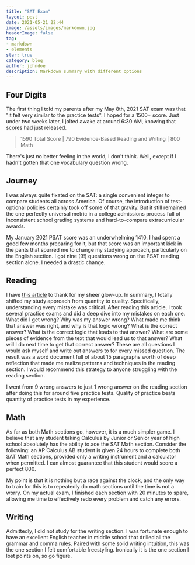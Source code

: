 ```yaml
---
title: "SAT Exam"
layout: post
date: 2021-05-21 22:44
image: /assets/images/markdown.jpg
headerImage: false
tag:
- markdown
- elements
star: true
category: blog
author: johndoe
description: Markdown summary with different options
---
```


## Four Digits

The first thing I told my parents after my May 8th, 2021 SAT exam was that "it felt very similar to the practice tests". I hoped for a 1500+ score. Just under two weeks later, I jolted awake at around 6:30 AM, knowing that scores had just released. 

> 1590 Total Score | 790 Evidence-Based Reading and Writing | 800 Math

There's just no better feeling in the world, I don't think. Well, except if I hadn't gotten that one vocabulary question wrong. 

## Journey

I was always quite fixated on the SAT: a single convenient integer to compare students all across America. Of course, the introduction of test-optional policies certainly took off some of that gravity. But it still remained the one perfectly universal metric in a college admissions process full of inconsistent school grading systems and hard-to-compare extracurricular awards. 

My January 2021 PSAT score was an underwhelming 1410. I had spent a good few months preparing for it, but that score was an important kick in the pants that spurred me to change my studying approach, particularly on the English section. I got nine (9!) questions wrong on the PSAT reading section alone. I needed a drastic change.

## Reading

I have [this article](https://blog.prepscholar.com/how-to-get-800-on-sat-writing-11-strategies-from-a-perfect-scorer) to thank for my sheer glow-up. In summary, I totally shifted my study approach from quantity to quality. Specifically, understanding every mistake was critical. After reading this article, I took several practice exams and did a deep dive into my mistakes on each one. What did I get wrong? Why was my answer wrong? What made me think that answer was right, and why is that logic wrong? What is the correct answer? What is the correct logic that leads to that answer? What are some pieces of evidence from the text that would lead us to that answer? What will I do next time to get that correct answer? These are all questions I would ask myself and write out answers to for every missed question. The result was a word document full of about 15 paragraphs worth of deep reflection that made me realize patterns and techniques in the reading section. I would recommend this strategy to anyone struggling with the reading section.

I went from 9 wrong answers to just 1 wrong answer on the reading section after doing this for around five practice tests. Quality of practice beats quantity of practice tests in my experience.

## Math

As far as both Math sections go, however, it is a much simpler game. I believe that any student taking Calculus by Junior or Senior year of high school absolutely has the ability to ace the SAT Math section. Consider the following: an AP Calculus AB student is given 24 hours to complete both SAT Math sections, provided only a writing instrument and a calculator when permitted. I can almost guarantee that this student would score a perfect 800.

My point is that it is nothing but a race against the clock, and the only way to train for this is to repeatedly do math sections until the time is not a worry. On my actual exam, I finished each section with 20 minutes to spare, allowing me time to effectively redo every problem and catch any errors.

## Writing

Admittedly, I did not study for the writing section. I was fortunate enough to have an excellent English teacher in middle school that drilled all the grammar and comma rules. Paired with some solid writing intuition, this was the one section I felt comfortable freestyling. Ironically it is the one section I lost points on, so go figure.
